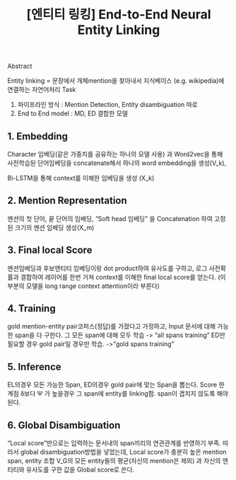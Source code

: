 ﻿---
title:  "[엔티티 링킹] End-to-End Neural Entity Linking"
excerpt: "End-to-End Neural Entity Linking 논문 요약"
toc: true
toc_sticky: true
header:
  teaser: /assets/images/logo.jpg

categories:
  - Entity Linking
tags:
  - Entity Linking
  - Entity Disambiguation
  - 개체 연결
last_modified_at: 2020-08-30T08:06:00-05:00
---
Abstract

Entity linking = 문장에서 개체mention을 찾아내서 지식베이스 (e.g. wikipedia)에 연결하는 자연어처리 Task

1. 파이프라인 방식 : Mention Detection, Entity disambiguation 따로
2. End to End model : MD, ED 결합한 모델


## 1. Embedding

Character 임베딩(같은 가중치를 공유하는 하나의 모델 사용) 과
Word2vec을 통해 사전학습된 단어임베딩을 concatenate해서 하나의 word embedding을 생성(V_k),

Bi-LSTM을 통해 context를 이해한 임베딩을 생성 (X_k)

## 2. Mention Representation

멘션의 첫 단어, 끝 단어의 임베딩, “Soft head 임베딩” 을 Concatenation 하여 고정된 크기의 멘션 임베딩 생성(X_m)

## 3. Final local Score

멘션임베딩과 후보엔티티 임베딩이랑 dot product하여 유사도를 구하고, 로그 사전확률과 결합하여 레이어를 한번 거쳐 context를 이해한 final local score를 얻는다.
(이 부분의 모델을 long range context attention이라 부른다)

## 4. Training

gold mention-entity pair코퍼스(정답)를 가졌다고 가정하고,
Input 문서에 대해 가능한 span을 다 구한다. 그 모든 span에 대해 모두 학습 -> “all spans training”  ED만 필요할 경우 gold pair일 경우만 학습. ->”gold spans training”

## 5. Inference

EL의경우 모든 가능한 Span, ED의경우 gold pair에 맞는 Span을 뽑는다.
Score 한계점 δ보다 Ψ 가 높을경우 그 span에 entity를 linking함. span이 겹치지 않도록 해야된다.

## 6. Global Disambiguation

“Local score”만으로는 입력하는 문서내의 span끼리의 연관관계를 반영하기 부족. 따라서 global disambiguation방법을 넣었는데,
Local score가 충분히 높은 mention span, entity 조합 V_G의 모든 entity들의 평균(자신의 mention은 제외) 과 자신의 엔티티와 유사도를 구한 값을 Global score로 쓴다.